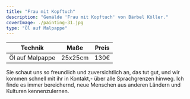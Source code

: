 ```yaml
---
title: "Frau mit Kopftuch"
description: "Gemälde 'Frau mit Kopftuch' von Bärbel Köller."
coverImage: ./painting-31.jpg
type: "Öl auf Malpappe"
---
```


| Technik         | Maße    | Preis |
|-----------------|---------|-------|
| Öl auf Malpappe | 25x25cm | 130€  |


Sie schaut uns so freundlich und zuversichtlich an, das tut gut, und wir kommen schnell mit ihr in Kontakt,- über alle Sprachgrenzen hinweg. Ich finde es immer bereichernd, neue Menschen aus anderen Ländern und Kulturen kennenzulernen.